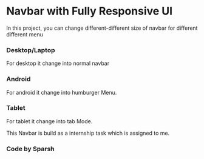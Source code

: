 # Navbar with Fully Responsive UI

In this project, you can change different-different size of navbar for different different menu

### Desktop/Laptop

For desktop it change into normal navbar

### Android

For android it change into humburger Menu.


### Tablet
For tablet it change into tab Mode.

This Navbar is build as a internship task which is assigned to me.
### Code by Sparsh 
